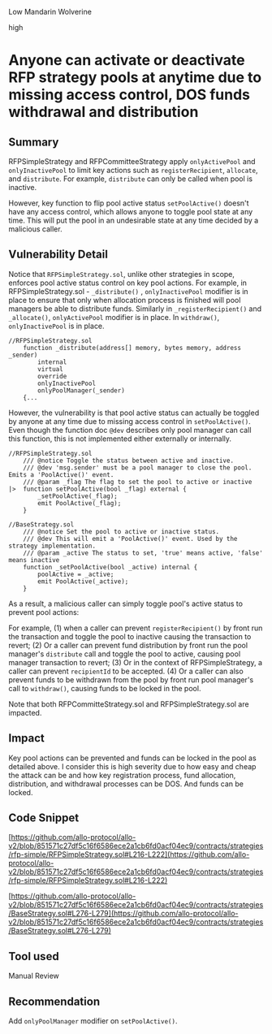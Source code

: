 Low Mandarin Wolverine

high

# Anyone can activate or deactivate RFP strategy pools at anytime due to missing access control, DOS funds withdrawal and distribution
## Summary
RFPSimpleStrategy and RFPCommitteeStrategy apply `onlyActivePool` and `onlyInactivePool` to limit key actions such as `registerRecipient`, `allocate`, and `distribute`. For example, `distribute` can only be called when pool is inactive.

However, key function to flip pool active status `setPoolActive()` doesn't have any access control, which allows anyone to toggle pool state at any time. This will put the pool in an undesirable state at any time decided by a malicious caller.
## Vulnerability Detail
Notice that `RFPSimpleStrategy.sol`, unlike other strategies in scope, enforces pool active status control on key pool actions.
For example, in RFPSimpleStrategy.sol - `_distribute()` , `onlyInactivePool` modifier is in place to ensure that only when allocation process is finished will pool managers be able to distribute funds. Similarly in `_registerRecipient()` and `_allocate()`, `onlyActivePool` modifier is in place. In `withdraw()`, `onlyInactivePool` is in place.

```solidity
//RFPSimpleStrategy.sol
    function _distribute(address[] memory, bytes memory, address _sender)
        internal
        virtual
        override
        onlyInactivePool
        onlyPoolManager(_sender)
    {...
```
However, the vulnerability is that pool active status can actually be toggled by anyone at any time due to missing access control in `setPoolActive()`. Even though the function doc `@dev` describes only pool manager can call this function, this is not implemented either externally or internally.

```solidity
//RFPSimpleStrategy.sol
    /// @notice Toggle the status between active and inactive.
    /// @dev 'msg.sender' must be a pool manager to close the pool. Emits a 'PoolActive()' event.
    /// @param _flag The flag to set the pool to active or inactive
|>  function setPoolActive(bool _flag) external {
        _setPoolActive(_flag);
        emit PoolActive(_flag);
    }
``` 
```solidity
//BaseStrategy.sol
    /// @notice Set the pool to active or inactive status.
    /// @dev This will emit a 'PoolActive()' event. Used by the strategy implementation.
    /// @param _active The status to set, 'true' means active, 'false' means inactive
    function _setPoolActive(bool _active) internal {
        poolActive = _active;
        emit PoolActive(_active);
    }
```
As a result, a malicious caller can simply toggle pool's active status to prevent pool actions:

For example, (1) when a caller can prevent `registerRecipient()` by front run the transaction and toggle the pool to inactive causing the transaction to revert;  (2) Or a caller can prevent fund distribution by front run the pool manager's `distribute` call and toggle the pool to active, causing pool manager transaction to revert; (3) Or in the context of RFPSimpleStrategy, a caller can prevent `recipientId` to be accepted. (4) Or a caller can also prevent funds to be withdrawn from the pool by front run pool manager's call to `withdraw()`, causing funds to be locked in the pool.

Note that both RFPCommitteStrategy.sol and RFPSimpleStrategy.sol are impacted. 

## Impact
Key pool actions can be prevented and funds can be locked in the pool as detailed above. I consider this is high severity due to how easy and cheap the attack can be and how key registration process, fund allocation, distribution, and withdrawal processes can be DOS. And funds can be locked. 

## Code Snippet
[https://github.com/allo-protocol/allo-v2/blob/851571c27df5c16f6586ece2a1cb6fd0acf04ec9/contracts/strategies/rfp-simple/RFPSimpleStrategy.sol#L216-L222](https://github.com/allo-protocol/allo-v2/blob/851571c27df5c16f6586ece2a1cb6fd0acf04ec9/contracts/strategies/rfp-simple/RFPSimpleStrategy.sol#L216-L222)

[https://github.com/allo-protocol/allo-v2/blob/851571c27df5c16f6586ece2a1cb6fd0acf04ec9/contracts/strategies/BaseStrategy.sol#L276-L279](https://github.com/allo-protocol/allo-v2/blob/851571c27df5c16f6586ece2a1cb6fd0acf04ec9/contracts/strategies/BaseStrategy.sol#L276-L279)

## Tool used

Manual Review

## Recommendation
Add `onlyPoolManager` modifier on `setPoolActive()`.

